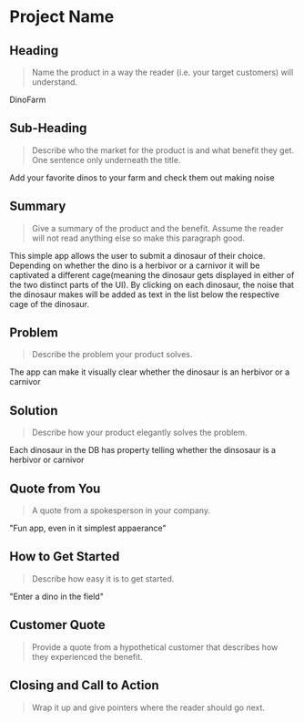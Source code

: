 # Project Name #

<!-- 
> This material was originally posted [here](http://www.quora.com/What-is-Amazons-approach-to-product-development-and-product-management). It is reproduced here for posterities sake.

There is an approach called "working backwards" that is widely used at Amazon. They work backwards from the customer, rather than starting with an idea for a product and trying to bolt customers onto it. While working backwards can be applied to any specific product decision, using this approach is especially important when developing new products or features.

For new initiatives a product manager typically starts by writing an internal press release announcing the finished product. The target audience for the press release is the new/updated product's customers, which can be retail customers or internal users of a tool or technology. Internal press releases are centered around the customer problem, how current solutions (internal or external) fail, and how the new product will blow away existing solutions.

If the benefits listed don't sound very interesting or exciting to customers, then perhaps they're not (and shouldn't be built). Instead, the product manager should keep iterating on the press release until they've come up with benefits that actually sound like benefits. Iterating on a press release is a lot less expensive than iterating on the product itself (and quicker!).

If the press release is more than a page and a half, it is probably too long. Keep it simple. 3-4 sentences for most paragraphs. Cut out the fat. Don't make it into a spec. You can accompany the press release with a FAQ that answers all of the other business or execution questions so the press release can stay focused on what the customer gets. My rule of thumb is that if the press release is hard to write, then the product is probably going to suck. Keep working at it until the outline for each paragraph flows. 

Oh, and I also like to write press-releases in what I call "Oprah-speak" for mainstream consumer products. Imagine you're sitting on Oprah's couch and have just explained the product to her, and then you listen as she explains it to her audience. That's "Oprah-speak", not "Geek-speak".

Once the project moves into development, the press release can be used as a touchstone; a guiding light. The product team can ask themselves, "Are we building what is in the press release?" If they find they're spending time building things that aren't in the press release (overbuilding), they need to ask themselves why. This keeps product development focused on achieving the customer benefits and not building extraneous stuff that takes longer to build, takes resources to maintain, and doesn't provide real customer benefit (at least not enough to warrant inclusion in the press release).
 -->
 
 
## Heading ##
  > Name the product in a way the reader (i.e. your target customers) will understand.
  
  DinoFarm

## Sub-Heading ##
  > Describe who the market for the product is and what benefit they get. One sentence only underneath the title.

  Add your favorite dinos to your farm and check them out making noise

## Summary ##
  > Give a summary of the product and the benefit. Assume the reader will not read anything else so make this paragraph good.

  This simple app allows the user to submit a dinosaur of their choice. Depending on whether the dino is a herbivor or a carnivor it will be captivated a different cage(meaning the dinosaur gets displayed in either of the two distinct parts of the UI). By clicking on each dinosaur, the noise that the dinosaur makes will be added as text in the list below the respective cage of the dinosaur. 

## Problem ##
  > Describe the problem your product solves.

  The app can make it visually clear whether the dinosaur is an herbivor or a carnivor


## Solution ##
  > Describe how your product elegantly solves the problem.

   Each dinosaur in the DB has property telling whether the dinsosaur is a herbivor or carnivor

## Quote from You ##
  > A quote from a spokesperson in your company.

  "Fun app, even in it simplest appaerance"

## How to Get Started ##
  > Describe how easy it is to get started.

  "Enter a dino in the field"

## Customer Quote ##
  > Provide a quote from a hypothetical customer that describes how they experienced the benefit.


## Closing and Call to Action ##
  > Wrap it up and give pointers where the reader should go next.
